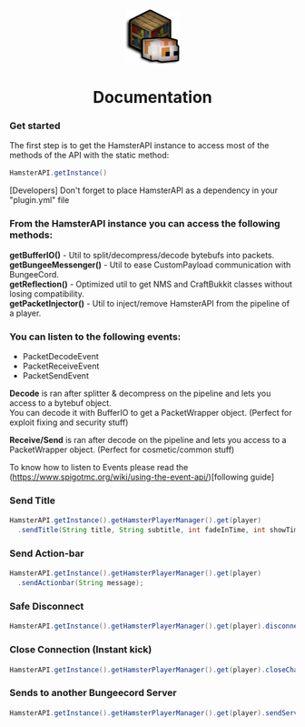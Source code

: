 <p align="center">
<img src="https://raw.githubusercontent.com/2LStudios-MC/HamsterAPI/main/docs/logo.png?token=AKWYIEBFNWCVUX7SOORJPD27R6OKI">
</p>

<h1 align="center">Documentation</h1>

### Get started
The first step is to get the HamsterAPI instance to access most of the methods of the API with the static method:
```java
HamsterAPI.getInstance()
```

[Developers] Don't forget to place HamsterAPI as a dependency in your "plugin.yml" file

### From the HamsterAPI instance you can access the following methods:
**getBufferIO()** - Util to split/decompress/decode bytebufs into packets.  
**getBungeeMessenger()** - Util to ease CustomPayload communication with BungeeCord.  
**getReflection()** - Optimized util to get NMS and CraftBukkit classes without losing compatibility.  
**getPacketInjector()** - Util to inject/remove HamsterAPI from the pipeline of a player.  

### You can listen to the following events:
- PacketDecodeEvent
- PacketReceiveEvent
- PacketSendEvent
  
**Decode** is ran after splitter & decompress on the pipeline and lets you access to a bytebuf object.  
You can decode it with BufferIO to get a PacketWrapper object. (Perfect for exploit fixing and security stuff)  

**Receive/Send** is ran after decode on the pipeline and lets you access to a PacketWrapper object. (Perfect for cosmetic/common stuff)  
  
To know how to listen to Events please read the (https://www.spigotmc.org/wiki/using-the-event-api/)[following guide]

### Send Title
```java
HamsterAPI.getInstance().getHamsterPlayerManager().get(player)
  .sendTitle(String title, String subtitle, int fadeInTime, int showTime, int fadeOutTime);
```

### Send Action-bar
```java
HamsterAPI.getInstance().getHamsterPlayerManager().get(player)
  .sendActionbar(String message);
```

### Safe Disconnect
```java
HamsterAPI.getInstance().getHamsterPlayerManager().get(player).disconnect(String reason);
```

### Close Connection (Instant kick)
```java
HamsterAPI.getInstance().getHamsterPlayerManager().get(player).closeChannel();
```

### Sends to another Bungeecord Server
```java
HamsterAPI.getInstance().getHamsterPlayerManager().get(player).sendServer(String serverName);
```
